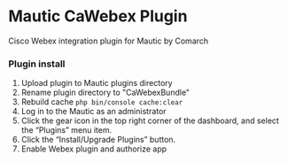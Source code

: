 Mautic CaWebex Plugin
=======================
Cisco Webex integration plugin for Mautic by Comarch

### Plugin install
1. Upload plugin to Mautic plugins directory
2. Rename plugin directory to "CaWebexBundle"
3. Rebuild cache `php bin/console cache:clear`
4. Log in to the Mautic as an administrator
5. Click the gear icon in the top right corner of the dashboard, and select the “Plugins” menu item.
6. Click the “Install/Upgrade Plugins” button.
7. Enable Webex plugin and authorize app
